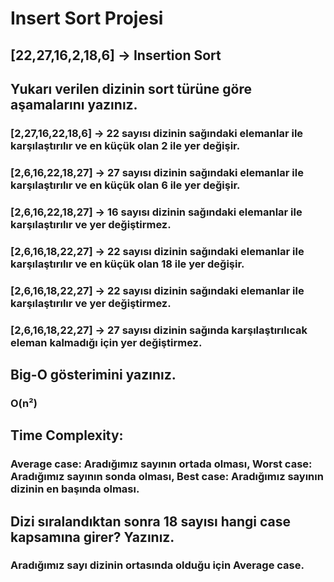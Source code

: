 # Insert Sort Projesi
## [22,27,16,2,18,6] -> Insertion Sort
## Yukarı verilen dizinin sort türüne göre aşamalarını yazınız.
### [2,27,16,22,18,6] -> 22 sayısı dizinin sağındaki elemanlar ile karşılaştırılır ve en küçük olan 2 ile yer değişir.
### [2,6,16,22,18,27] -> 27 sayısı dizinin sağındaki elemanlar ile karşılaştırılır ve en küçük olan 6 ile yer değişir.
### [2,6,16,22,18,27] -> 16 sayısı dizinin sağındaki elemanlar ile karşılaştırılır ve yer değiştirmez.
### [2,6,16,18,22,27] -> 22 sayısı dizinin sağındaki elemanlar ile karşılaştırılır ve en küçük olan 18 ile yer değişir.
### [2,6,16,18,22,27] -> 22 sayısı dizinin sağındaki elemanlar ile karşılaştırılır ve yer değiştirmez.
### [2,6,16,18,22,27] -> 27 sayısı dizinin sağında karşılaştırılıcak eleman kalmadığı için yer değiştirmez. 
## Big-O gösterimini yazınız.
### O(n²)
## Time Complexity: 
### Average case: Aradığımız sayının ortada olması, Worst case: Aradığımız sayının sonda olması, Best case: Aradığımız sayının dizinin en başında olması.
## Dizi sıralandıktan sonra 18 sayısı hangi case kapsamına girer? Yazınız.
### Aradığımız sayı dizinin ortasında olduğu için Average case.